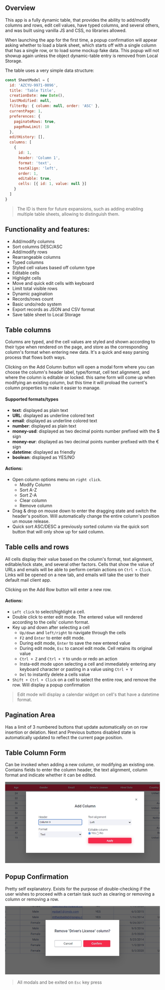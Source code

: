 ## Overview
This app is a fully dynamic table, that provides the ability to add/modify columns and rows, edit cell values, have typed columns, and several others, and was built using vanilla JS and CSS, no libraries allowed.

When launching the app for the first time, a popup confirmation will appear asking whether to load a blank sheet, which starts off with a single column that has a single row, or to load some mockup fake data. This popup will not showup again unless the object dynamic-table entry is removed from Local Storage.

The table uses a very simple data structure:

```javascript
const SheetModel = {
  id: 'AZCYU-9971-0096',
  title: 'Table Title',
  creationDate: new Date(),
  lastModified: null,
  filterBy: { column: null, order: 'ASC' },
  currentPage: 1,
  preferences: {
    paginateRows: true,
    pageRowLimit: 10
  },
  editHistory: [],
  columns: [
    {
      id: 1,
      header: 'Column 1',
      format: 'text',
      textAlign: 'left',
      order: 1,
      editable: true,
      cells: [{ id: 1, value: null }]
    }
  ]
}
```
> The ID is there for future expansions, such as adding enabling multiple table sheets, allowing to distinguish them.

## Functionality and features:
+ Add/modify columns
+ Sort columns DESC/ASC
+ Add/modify rows
+ Rearrangeable columns
+ Typed columns
+ Styled cell values based off column type
+ Editable cells
+ Highlight cells
+ Move and quick edit cells with keyboard
+ Limit total visible rows
+ Dynamic pagination
+ Records/rows count
+ Basic undo/redo system
+ Export records as JSON and CSV format
+ Save table sheet to Local Storage

## Table columns
Columns are typed, and the cell values are styled and shown according to their type when rendered on the page, and store as the corresponding column's format when entering new data. It's a quick and easy parsing process that flows both ways.

Clicking on the Add Column button will open a modal form where you can choose the column's header label, type/format, cell text alignment, and where the column is editable or locked. this same form will come up when modifying an existing column, but this time it will proload the current's column properties to make it easier to manage.

#### Supported formats/types
+ **text**: displayed as plain text
+ **URL**: displayed as underline colored text
+ **email**: displayed as underline colored text
+ **number**: displayed as plain text
+ **money-usd**: displayed as two decimal points number prefixed with the $ sign
+ **money-eur**: displayed as two decimal points number prefixed with the € sign
+ **datetime**: displayed as friendly
+ **boolean**: displayed as YES/NO

#### Actions:
+ Open column options menu on `right click`.
  - Modify Column
  - Sort A-Z
  - Sort Z-A
  - Clear column
  - Remove column
+ Drag & drop on mouse down to enter the dragging state and switch the header's position. Will automatically change the entire column's position un mouse release.
+ Quick sort ASC/DESC a previously sorted column via the quick sort button that will only show up for said column.

## Table cells and rows

All cells display their value based on the column's format, text alignment, editable/lock state, and several other factors. Cells that show the value of URLs and emails will be able to perform certain actions on `Ctrl + Click`. Links will be opened on a new tab, and emails will take the user to their default mail client app.

Clicking on the Add Row button will enter a new row.

#### Actions:
+ `Left click` to select/highlight a cell. 
+ Double click to enter edit mode. The entered value will rendered according to the cells' column format.
+ Key up and down after selecting a cell
  - `Up/down` and `left/right` to navigate through the cells
  - `F2` and `Enter` to enter edit mode.
  - During edit mode, `Enter` to save the new entered value
  - During edit mode, `Esc` to cancel edit mode. Cell retains its original value
  - `Ctrl + Z` and `Ctrl + Y` to undo or redo an action
  - Insta-edit mode upon selecting a cell and immediately entering any keyboard character or pasting in a value using `Ctrl + V`
  - `Del` to instantly delete a cells value 
+ `Shift + Ctrl + Click` on a cell to select the entire row, and remove the row. Will display a popup confirmation 

> Edit mode will display a calendar widget on cell's that have a datetime format.

## Pagination Area
Has a limit of 3 numbered buttons that update automatically on on row insertion or delation.
Next and Previous buttons disabled state is automatically updated to reflect the current page position. 

## Table Column Form
Can be invoked when adding a new column, or modifying an existing one. Contains fields to enter the column header, the text alignment, column format and indicate whether it can be edited.

![Table form](./assets/img/form.jpg)

## Popup Confirmation
Pretty self explanatory. Exists for the purpose of double-checking if the user wishes to proceed with a certain task such as clearing or removing a column or removing a row.

![Popup confirmation](./assets/img/popup.jpg)

> All modals and be exited on `Esc` key press


